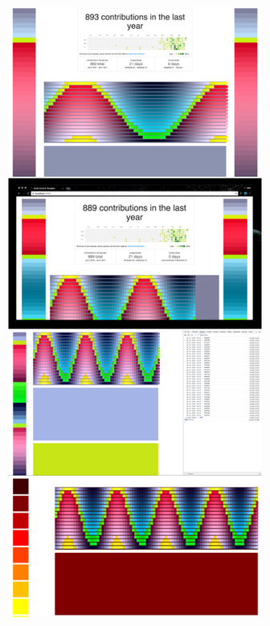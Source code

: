 ![image](images/lema.png)
![image](images/shot.png)
![image](images/newyear.png)
![image](images/colorScroll.png)
